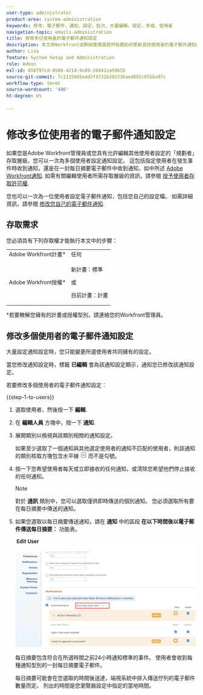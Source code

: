 ```yaml
---
user-type: administrator
product-area: system-administration
keywords: 修改，電子郵件，通知，設定，批次，大量編輯，設定，多個，使用者
navigation-topic: emails-administration
title: 修改多位使用者的電子郵件通知設定
description: 本文為Workfront或群組管理員提供有關如何更新其他使用者的電子郵件通知的資訊。
author: Lisa
feature: System Setup and Administration
role: Admin
exl-id: 658f97cd-0500-421d-9c89-26041ca59655
source-git-commit: 7c1115065e4d2f4732b392336aed692c055ba97c
workflow-type: tm+mt
source-wordcount: '446'
ht-degree: 0%

---
```


# 修改多位使用者的電子郵件通知設定

如果您是Adobe Workfront管理員或您具有允許編輯其他使用者設定的「規劃者」存取層級，您可以一次為多個使用者設定通知設定。 這包括指定使用者在發生事件時收到通知，還是在一封每日摘要電子郵件中收到通知，如中所述 [Adobe Workfront通知](../../../workfront-basics/using-notifications/wf-notifications.md). 如需有關編輯使用者所需存取層級的資訊，請參閱 [授予使用者存取許可權](../../../administration-and-setup/add-users/configure-and-grant-access/grant-access-other-users.md).

您也可以一次為一位使用者設定電子郵件通知，包括您自己的設定檔。 如需詳細資訊，請參閱 [修改您自己的電子郵件通知](../../../workfront-basics/using-notifications/activate-or-deactivate-your-own-event-notifications.md).


## 存取需求

您必須具有下列存取權才能執行本文中的步驟：

<table style="table-layout:auto"> 
 <col> 
 <col> 
 <tbody> 
  <tr> 
   <td role="rowheader">Adobe Workfront計畫*</td> 
   <td>任何</td> 
  </tr> 
  <tr> 
   <td role="rowheader">Adobe Workfront授權*</td> 
   <td> <p>新計畫：標準 </p>
 <p>或</p> 
<p>目前計畫：計畫 </p> 
</td> 
  </tr> 
 </tbody> 
</table>

&#42;若要瞭解您擁有的計畫或授權型別，請連絡您的Workfront管理員。

## 修改多個使用者的電子郵件通知設定

大量設定通知設定時，您只能變更所選使用者共同擁有的設定。

當您修改通知設定時，標籤 **已編輯** 會為該通知設定顯示，通知您已修改該通知設定。

若要修改多個使用者的電子郵件通知設定：

{{step-1-to-users}}

1. 選取使用者，然後按一下 **編輯**.
1. 在 **編輯人員** 方塊中，按一下 **通知**.

1. 展開類別以檢視與該類別相關的通知設定。

   如果至少選取了一個通知與其他選定使用者的通知不匹配的使用者，則該通知的類別核取方塊包含水平線 ![](assets/straight-line-instead-of-checkmark.jpg) 而不是勾號。


1. 按一下您希望使用者每天或立即接收的任何通知，或清除您希望他們停止接收的任何通知。

   >[!NOTE]
   >
   >   對於 **通訊** 類別中，您可以選取僅供即時傳送的個別通知。 您必須選取所有要在每日摘要中傳送的通知。


1. 如果您選取以每日摘要傳送通知，請在 **通知** 中的區段 **在以下時間後以電子郵件傳送每日摘要：** 功能表。

   ![](assets/daily-digest-time.png)

   每日摘要包含符合在所選時間之前24小時通知標準的事件。 使用者會收到每種通知型別的一封每日摘要電子郵件。

   每日摘要可能會在您選取的時間後送達，端視系統中排入傳送佇列的電子郵件數量而定。 列出的時間是您瀏覽器設定中指定的當地時間。
